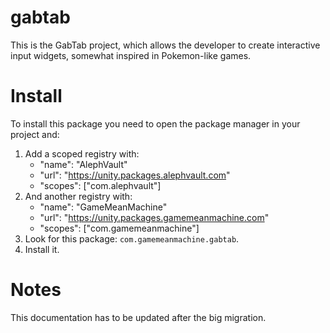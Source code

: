 # gabtab
This is the GabTab project, which allows the developer to create interactive input widgets, somewhat inspired in Pokemon-like games.

# Install
To install this package you need to open the package manager in your project and:

  1. Add a scoped registry with:
     - "name": "AlephVault"
     - "url": "https://unity.packages.alephvault.com"
     - "scopes": ["com.alephvault"]
  2. And another registry with:
     - "name": "GameMeanMachine"
     - "url": "https://unity.packages.gamemeanmachine.com"
     - "scopes": ["com.gamemeanmachine"]
  2. Look for this package: `com.gamemeanmachine.gabtab`.
  3. Install it.

# Notes
This documentation has to be updated after the big migration.
